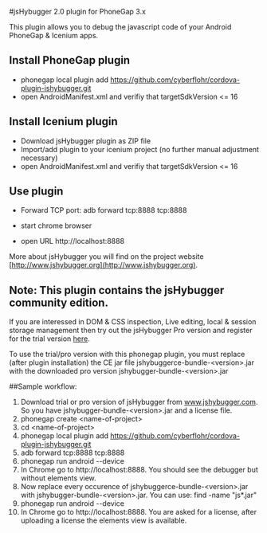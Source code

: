 #jsHybugger 2.0 plugin for PhoneGap 3.x

This plugin allows you to debug the javascript code of your Android PhoneGap & Icenium apps.

## Install PhoneGap plugin

* phonegap local plugin add https://github.com/cyberflohr/cordova-plugin-jshybugger.git
* open AndroidManifest.xml and verifiy that targetSdkVersion <= 16

## Install Icenium plugin

* Download jsHybugger plugin as ZIP file
* Import/add plugin to your icenium project (no further manual adjustment necessary) 
* open AndroidManifest.xml and verifiy that targetSdkVersion <= 16

## Use plugin

* Forward TCP port:	adb forward tcp:8888 tcp:8888

* start chrome browser 

* open URL http://localhost:8888

More about jsHybugger you will find on the project website [http://www.jshybugger.org](http://www.jshybugger.org).


## Note: This plugin contains the jsHybugger community edition. 
If you are interessed in DOM & CSS inspection, Live editing, local & session storage management then try out the jsHybugger Pro version and register for the trial version [here](https://www.jshybugger.com/#trial).

To use the trial/pro version with this phonegap plugin, you must replace (after plugin installation) the CE jar file  jshybuggerce-bundle-&lt;version>.jar with the downloaded pro version jshybugger-bundle-&lt;version>.jar

##Sample workflow: 

1. Download trial or pro version of jsHybugger from www.jshybugger.com. So you have jshybugger-bundle-&lt;version>.jar and a license file.
2. phonegap create &lt;name-of-project>
3. cd &lt;name-of-project>
4. phonegap local plugin add https://github.com/cyberflohr/cordova-plugin-jshybugger.git
5. adb forward tcp:8888 tcp:8888
6. phonegap run android --device
7. In Chrome go to http://localhost:8888. You should see the debugger but without elements view.
8. Now replace every occurence of jshybuggerce-bundle-&lt;version>.jar with jshybugger-bundle-&lt;version>.jar. You can use: find -name "js*.jar"
9. phonegap run android --device
10. In Chrome go to http://localhost:8888. You are asked for a license, after uploading a license the elements view is available.
